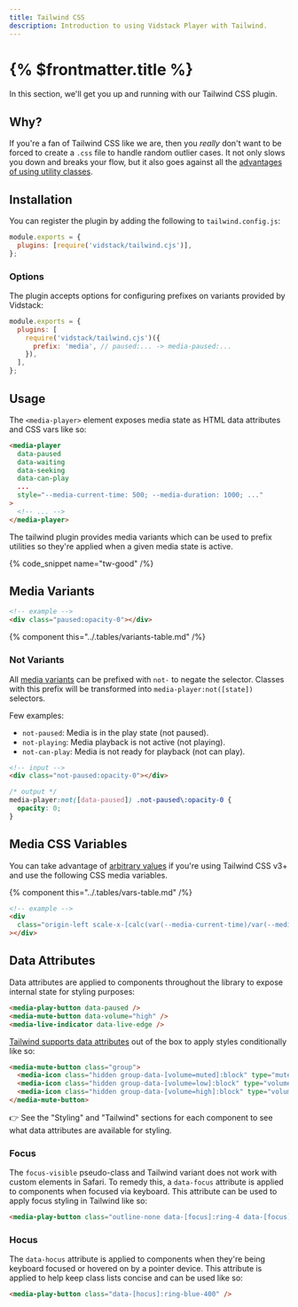 ```yaml
---
title: Tailwind CSS
description: Introduction to using Vidstack Player with Tailwind.
---
```


# {% $frontmatter.title %}

In this section, we'll get you up and running with our Tailwind CSS plugin.

## Why?

If you're a fan of Tailwind CSS like we are, then you _really_ don't want to be forced to create
a `.css` file to handle random outlier cases. It not only slows you down and breaks your flow,
but it also goes against all the
[advantages of using utility classes](https://adamwathan.me/css-utility-classes-and-separation-of-concerns).

## Installation

You can register the plugin by adding the following to `tailwind.config.js`:

```js {% title="tailwind.config.js" copyHighlight=true highlight="2" %}
module.exports = {
  plugins: [require('vidstack/tailwind.cjs')],
};
```

### Options

The plugin accepts options for configuring prefixes on variants provided by Vidstack:

```js {% title="tailwind.config.js" copyHighlight=true highlight="3-5" %}
module.exports = {
  plugins: [
    require('vidstack/tailwind.cjs')({
      prefix: 'media', // paused:... -> media-paused:...
    }),
  ],
};
```

## Usage

The `<media-player>` element exposes media state as HTML data attributes and CSS vars like so:

```html
<media-player
  data-paused
  data-waiting
  data-seeking
  data-can-play
  ...
  style="--media-current-time: 500; --media-duration: 1000; ..."
>
  <!-- ... -->
</media-player>
```

The tailwind plugin provides media variants which can be used to prefix utilities so they're
applied when a given media state is active.

{% code_snippet name="tw-good" /%}

## Media Variants

```html
<!-- example -->
<div class="paused:opacity-0"></div>
```

{% component this="../.tables/variants-table.md" /%}

### Not Variants

All [media variants](#media-variants) can be prefixed with `not-` to negate the selector.
Classes with this prefix will be transformed into `media-player:not([state])` selectors.

Few examples:

- `not-paused`: Media is in the play state (not paused).
- `not-playing`: Media playback is not active (not playing).
- `not-can-play`: Media is not ready for playback (not can play).

```html
<!-- input -->
<div class="not-paused:opacity-0"></div>
```

```css
/* output */
media-player:not([data-paused]) .not-paused\:opacity-0 {
  opacity: 0;
}
```

## Media CSS Variables

You can take advantage of [arbitrary values](https://tailwindcss.com/docs/adding-custom-styles#using-arbitrary-values)
if you're using Tailwind CSS v3+ and use the following CSS media variables.

{% component this="../.tables/vars-table.md" /%}

```html
<!-- example -->
<div
  class="origin-left scale-x-[calc(var(--media-current-time)/var(--media-duration))] transform"
></div>
```

## Data Attributes

Data attributes are applied to components throughout the library to expose internal state for
styling purposes:

```html
<media-play-button data-paused />
<media-mute-button data-volume="high" />
<media-live-indicator data-live-edge />
```

[Tailwind supports data attributes](https://tailwindcss.com/docs/hover-focus-and-other-states#data-attributes)
out of the box to apply styles conditionally like so:

```html
<media-mute-button class="group">
  <media-icon class="hidden group-data-[volume=muted]:block" type="mute"></media-icon>
  <media-icon class="hidden group-data-[volume=low]:block" type="volume-low"></media-icon>
  <media-icon class="hidden group-data-[volume=high]:block" type="volume-high"></media-icon>
</media-mute-button>
```

👉 See the "Styling" and "Tailwind" sections for each component to see what data attributes
are available for styling.

### Focus

The `focus-visible` pseudo-class and Tailwind variant does not work with custom elements in Safari.
To remedy this, a `data-focus` attribute is applied to components when focused via keyboard. This
attribute can be used to apply focus styling in Tailwind like so:

```html
<media-play-button class="outline-none data-[focus]:ring-4 data-[focus]:ring-blue-400" />
```

### Hocus

The `data-hocus` attribute is applied to components when they're being keyboard focused or
hovered on by a pointer device. This attribute is applied to help keep class lists concise
and can be used like so:

```html
<media-play-button class="data-[hocus]:ring-blue-400" />
```
